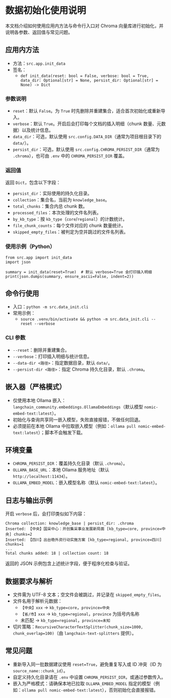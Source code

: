 # 数据初始化使用说明

本文档介绍如何使用应用内方法与命令行入口对 Chroma 向量库进行初始化，并说明各参数、返回值与常见问题。

## 应用内方法

- 方法：`src.app.init_data`
- 签名：
  - `def init_data(reset: bool = False, verbose: bool = True, data_dir: Optional[str] = None, persist_dir: Optional[str] = None) -> Dict`

### 参数说明

- `reset`：默认 `False`。为 `True` 时先删除并重建集合，适合首次初始化或重新导入。
- `verbose`：默认 `True`。开启后会打印每个文档的插入明细（chunk 数量、元数据）以及统计信息。
- `data_dir`：可选，默认使用 `src.config.DATA_DIR`（通常为项目根目录下的 `data/`）。
- `persist_dir`：可选，默认使用 `src.config.CHROMA_PERSIST_DIR`（通常为 `.chroma`），也可由 `.env` 中的 `CHROMA_PERSIST_DIR` 覆盖。

### 返回值

返回 `Dict`，包含以下字段：

- `persist_dir`：实际使用的持久化目录。
- `collection`：集合名，当前为 `knowledge_base`。
- `total_chunks`：集合内总 chunk 数。
- `processed_files`：本次处理的文件名列表。
- `by_kb_type`：按 `kb_type`（`core`/`regional`）的计数统计。
- `file_chunk_counts`：每个文件对应的 chunk 数量统计。
- `skipped_empty_files`：被判定为空并跳过的文件名列表。

### 使用示例（Python）

```
from src.app import init_data
import json

summary = init_data(reset=True)  # 默认 verbose=True 会打印插入明细
print(json.dumps(summary, ensure_ascii=False, indent=2))
```

## 命令行使用

- 入口：`python -m src.data_init.cli`
- 常用示例：
  - `source .venv/bin/activate && python -m src.data_init.cli --reset --verbose`

### CLI 参数

- `--reset`：删除并重建集合。
- `--verbose`：打印插入明细与统计信息。
- `--data-dir <路径>`：指定数据目录，默认 `data/`。
- `--persist-dir <路径>`：指定 Chroma 持久化目录，默认 `.chroma`。

## 嵌入器（严格模式）

- 仅使用本地 Ollama 嵌入：`langchain_community.embeddings.OllamaEmbeddings`（默认模型 `nomic-embed-text:latest`）。
- 初始化与查询共享同一嵌入模型，失败直接报错，不做任何回退。
- 必须提前在本地 Ollama 中拉取嵌入模型（例如：`ollama pull nomic-embed-text:latest`）；脚本不会触发下载。

## 环境变量

- `CHROMA_PERSIST_DIR`：覆盖持久化目录（默认 `.chroma`）。
- `OLLAMA_BASE_URL`：本地 Ollama 服务地址（默认 `http://localhost:11434`）。
- `OLLAMA_EMBED_MODEL`：嵌入模型名称（默认 `nomic-embed-text:latest`）。

## 日志与输出示例

开启 `verbose` 后，会打印类似如下内容：

```
Chroma collection: knowledge_base | persist_dir: .chroma
Inserted: 【中央】国采中心：开创集采事业发展新局面 [kb_type=core, province=中央] chunks=2
Inserted: 【四川】出台稳外资行动实施方案 [kb_type=regional, province=四川] chunks=1
...
Total chunks added: 18 | collection count: 18
```

返回的 JSON 示例包含上述统计字段，便于程序化检查与验证。

## 数据要求与解析

- 文件需为 UTF-8 文本；空文件会被跳过，并记录在 `skipped_empty_files`。
- 文件名用于解析元数据：
  - `【中央】xxx` → `kb_type=core`，`province=中央`
  - `【省/市】xxx` → `kb_type=regional`，`province` 为括号内名称
  - 未匹配 → `kb_type=regional`，`province=未知`
- 切片策略：`RecursiveCharacterTextSplitter(chunk_size=1000, chunk_overlap=100)`（由 `langchain-text-splitters` 提供）。

## 常见问题

- 重新导入同一批数据建议使用 `reset=True`，避免重复写入或 ID 冲突（ID 为 `source_name::chunk_id`）。
- 自定义持久化目录请在 `.env` 中设置 `CHROMA_PERSIST_DIR`，或通过参数传入。
- 嵌入为严格模式：请确保本地已拉取 `OLLAMA_EMBED_MODEL` 指定的模型（例如：`ollama pull nomic-embed-text:latest`），否则初始化会直接报错。